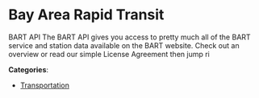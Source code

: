 # Bay Area Rapid Transit


BART API The BART API gives you access to pretty much all of the BART service and station data available on the BART website. Check out an overview or read our simple License Agreement then jump ri



**Categories**:
- [Transportation](https://github.com/apis-list/apis-list#transportation)





